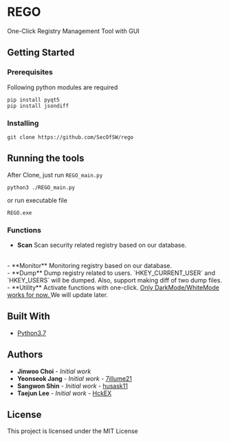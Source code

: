 # REGO

One-Click Registry Management Tool with GUI

## Getting Started

### Prerequisites

Following python modules are required

```
pip install pyqt5
pip install jsondiff
```

### Installing


```
git clone https://github.com/SecOfSW/rego
```


## Running the tools

After Clone, just run `REGO_main.py`

```
python3 ./REGO_main.py
```

or run executable file

```
REGO.exe
```

### Functions

- **Scan**
Scan security related registry based on our database.
<br>
- **Monitor**
Monitoring registry based on our database.
<br>
- **Dump**
Dump registry related to users.
`HKEY_CURRENT_USER` and `HKEY_USERS` will be dumped.
Also, support making diff of two dump files.
<br>
- **Utility**
Activate functions with one-click.
<u> Only DarkMode/WhiteMode works for now. </u>
We will update later.


## Built With

* [Python3.7](https://www.python.org/)


## Authors

* **Jinwoo Choi** - *Initial work*
* **Yeonseok Jang** - *Initial work* - [7illume21](https://github.com/7illume21)
* **Sangwon Shin** - *Initial work* - [husask11](https://github.com/husask11)
* **Taejun Lee** - *Initial work* - [HckEX](https://github.com/HckEX)


## License

This project is licensed under the MIT License
